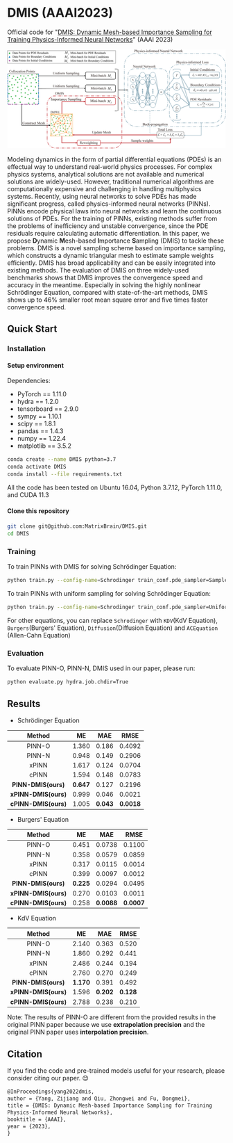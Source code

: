 #  DMIS (AAAI2023)
Official code for "[DMIS: Dynamic Mesh-based Importance Sampling for Training Physics-Informed Neural Networks](https://arxiv.org/abs/2211.13944)" (AAAI 2023)

![](./images/DMIS-diagram.png)

Modeling dynamics in the form of partial differential equations (PDEs) is an effectual way to understand real-world physics processes. For complex physics systems, analytical solutions are not available and numerical solutions are widely-used. However, traditional numerical algorithms are computationally expensive and challenging in handling multiphysics systems. Recently, using neural networks to solve PDEs has made significant progress, called physics-informed neural networks (PINNs). PINNs encode physical laws into neural networks and learn the continuous solutions of PDEs. For the training of PINNs, existing methods suffer from the problems of inefficiency and unstable convergence, since the PDE residuals require calculating automatic differentiation. In this paper, we propose **D**ynamic **M**esh-based **I**mportance **S**ampling (DMIS) to tackle these problems. DMIS is a novel sampling scheme based on importance sampling, which constructs a dynamic triangular mesh to estimate sample weights efficiently. DMIS has broad applicability and can be easily integrated into existing methods. The evaluation of DMIS on three widely-used benchmarks shows that DMIS improves the convergence speed and accuracy in the meantime. Especially in solving the highly nonlinear Schrödinger Equation, compared with state-of-the-art methods, DMIS shows up to 46\% smaller root mean square error and five times faster convergence speed.

## Quick Start

### Installation

#### Setup environment

Dependencies:

* PyTorch == 1.11.0
* hydra == 1.2.0
* tensorboard == 2.9.0
* sympy == 1.10.1
* scipy == 1.8.1
* pandas == 1.4.3
* numpy == 1.22.4
* matplotlib == 3.5.2

```bash
conda create --name DMIS python=3.7
conda activate DMIS
conda install --file requirements.txt
```

All the code has been tested on Ubuntu 16.04, Python 3.7.12, PyTorch 1.11.0, and CUDA 11.3

#### Clone this repository

```bash
git clone git@github.com:MatrixBrain/DMIS.git
cd DMIS
```

### Training

To train PINNs with DMIS for solving Schrödinger Equation:

```bash
python train.py --config-name=Schrodinger train_conf.pde_sampler=SamplerWithDMIS train_conf.pde_reweighting=BiasedReWeighting hydra.job.chdir=True
```

To train PINNs with uniform sampling for solving Schrödinger Equation:

```bash
python train.py --config-name=Schrodinger train_conf.pde_sampler=UniformSampler train_conf.pde_reweighting=NoReWeighting hydra.job.chdir=True
```

For other equations, you can replace ```Schrodinger``` with ```KDV```(KdV Equation), ```Burgers```(Burgers' Equation), ```Diffusion```(Diffusion Equation) and ```ACEquation ```(Allen-Cahn Equation)

### Evaluation

To evaluate PINN-O, PINN-N, DMIS used in our paper, please run:

```bash
python evaluate.py hydra.job.chdir=True
```

## Results

* Schrödinger Equation

|Method|ME|MAE|RMSE|
|:-:|:-:|:-:|:-:|
|PINN-O|1.360|0.186|0.4092|
|PINN-N|0.948|0.149|0.2906|
|xPINN|1.617|0.124|0.0704|
|cPINN|1.594|0.148|0.0783|
|**PINN-DMIS(ours)**|**0.647**|0.127|0.2196|
|**xPINN-DMIS(ours)**|0.999|0.046|0.0021|
|**cPINN-DMIS(ours)**|1.005|**0.043**|**0.0018**|

* Burgers' Equation

|Method|ME|MAE|RMSE|
|:-:|:-:|:-:|:-:|
|PINN-O|0.451|0.0738|0.1100|
|PINN-N|0.358|0.0579|0.0859|
|xPINN|0.317|0.0115|0.0014|
|cPINN|0.399|0.0097|0.0012|
|**PINN-DMIS(ours)**|**0.225**|0.0294|0.0495|
|**xPINN-DMIS(ours)**|0.270|0.0103|0.0011|
|**cPINN-DMIS(ours)**|0.258|**0.0088**|**0.0007**|

* KdV Equation

|Method|ME|MAE|RMSE|
|:-:|:-:|:-:|:-:|
|PINN-O|2.140|0.363|0.520|
|PINN-N|1.860|0.292|0.441|
|xPINN|2.486|0.244|0.194|
|cPINN|2.760|0.270|0.249|
|**PINN-DMIS(ours)**|**1.170**|0.391|0.492|
|**xPINN-DMIS(ours)**|1.596|**0.202**|**0.128**|
|**cPINN-DMIS(ours)**|2.788|0.238|0.210|

Note: The results of PINN-O are different from the provided results in the original PINN paper because we use **extrapolation precision** and the original PINN paper uses **interpolation precision**.

## Citation
If you find the code and pre-trained models useful for your research, please consider citing our paper. :blush:
```
@InProceedings{yang2022dmis,
author = {Yang, Zijiang and Qiu, Zhongwei and Fu, Dongmei},
title = {DMIS: Dynamic Mesh-based Importance Sampling for Training Physics-Informed Neural Networks},
booktitle = {AAAI},
year = {2023},
}
```

